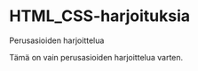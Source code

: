 HTML_CSS-harjoituksia
=====================

Perusasioiden harjoittelua

Tämä on vain perusasioiden harjoittelua varten.



